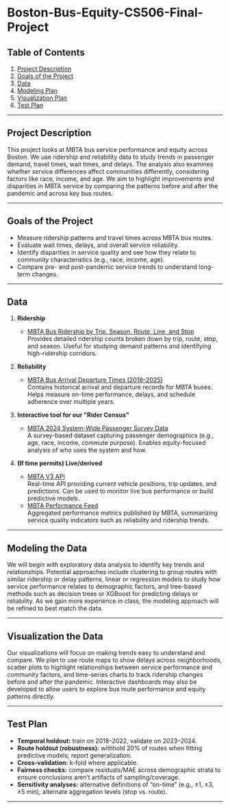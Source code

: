 # Boston-Bus-Equity-CS506-Final-Project

## Table of Contents
1. [Project Description](#project-description)  
2. [Goals of the Project](#goals)  
3. [Data](#data)   
4. [Modeling Plan](#modeling-plan)  
5. [Visualization Plan](#visualization-plan)  
6. [Test Plan](#test-plan)  

---

## Project Description
This project looks at MBTA bus service performance and equity across Boston. We use ridership and reliability data to study trends in passenger demand, travel times, wait times, and delays. The analysis also examines whether service differences affect communities differently, considering factors like race, income, and age. We aim to highlight improvements and disparities in MBTA service by comparing the patterns before and after the pandemic and across key bus routes. 

---

## Goals of the Project
- Measure ridership patterns and travel times across MBTA bus routes.
- Evaluate wait times, delays, and overall service reliability.
- Identify disparities in service quality and see how they relate to community characteristics (e.g., race, income, age).
- Compare pre- and post-pandemic service trends to understand long-term changes.

---

## Data

1. **Ridership**  
   - [MBTA Bus Ridership by Trip, Season, Route, Line, and Stop](https://mbta-massdot.opendata.arcgis.com/datasets/8daf4a33925a4df59183f860826d29ee/about)  
     Provides detailed ridership counts broken down by trip, route, stop, and season. Useful for studying demand patterns and identifying high-ridership corridors.  

2. **Reliability**  
   - [MBTA Bus Arrival Departure Times (2018–2025)](https://mbta-massdot.opendata.arcgis.com/search?q=MBTA%20Bus%20Arrival%20Departure%20Times)  
     Contains historical arrival and departure records for MBTA buses. Helps measure on-time performance, delays, and schedule adherence over multiple years.  

3. **Interactive tool for our "Rider Census"**  
   - [MBTA 2024 System-Wide Passenger Survey Data](https://mbta-massdot.opendata.arcgis.com/datasets/7da1f62034f64cb4bc9e2afefe9a1fdc_0/explore)  
     A survey-based dataset capturing passenger demographics (e.g., age, race, income, commute purpose). Enables equity-focused analysis of who uses the system and how.  

4. **(If time permits) Live/derived**  
   - [MBTA V3 API](https://www.mbta.com/developers/v3-api)  
     Real-time API providing current vehicle positions, trip updates, and predictions. Can be used to monitor live bus performance or build predictive models.  
   - [MBTA Performance Feed](https://www.mbta.com/performance-metrics)  
     Aggregated performance metrics published by MBTA, summarizing service quality indicators such as reliability and ridership trends.  
    
---

## Modeling the Data
We will begin with exploratory data analysis to identify key trends and relationships. Potential approaches include clustering to group routes with similar ridership or delay patterns, linear or regression models to study how service performance relates to demographic factors, and tree-based methods such as decision trees or XGBoost for predicting delays or reliability. As we gain more experience in class, the modeling approach will be refined to best match the data.


------

## Visualization the Data
Our visualizations will focus on making trends easy to understand and compare. We plan to use route maps to show delays across neighborhoods, scatter plots to highlight relationships between service performance and community factors, and time-series charts to track ridership changes before and after the pandemic. Interactive dashboards may also be developed to allow users to explore bus route performance and equity patterns directly.


---



## Test Plan
- **Temporal holdout:** train on 2018–2022, validate on 2023–2024.
- **Route holdout (robustness):** withhold 20% of routes when fitting predictive models; report generalization.
- **Cross-validation:** k-fold where applicable.
- **Fairness checks:** compare residuals/MAE across demographic strata to ensure conclusions aren’t artifacts of sampling/coverage.
- **Sensitivity analyses:** alternative definitions of “on-time” (e.g., ±1, ±3, ±5 min), alternate aggregation levels (stop vs. route).

---

